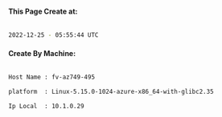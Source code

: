 
   
#### This Page Create at:

```bash

2022-12-25 - 05:55:44 UTC

```

#### Create By Machine:

```bash

Host Name : fv-az749-495

platform  : Linux-5.15.0-1024-azure-x86_64-with-glibc2.35

Ip Local  : 10.1.0.29

```

